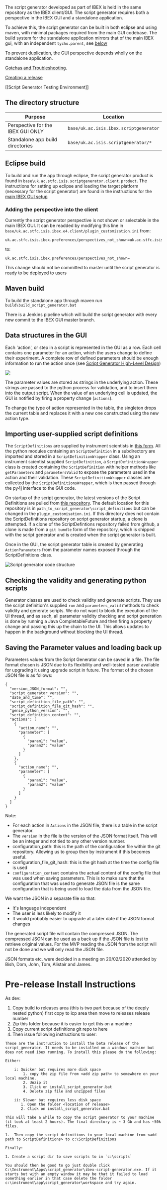 The script generator developed as part of IBEX is held in the same repository as the IBEX client/GUI. The script generator requires both a perspective in the IBEX GUI and a standalone application.

To achieve this, the script generator can be built in both eclipse and using maven, with minimal packages required from the main GUI codebase. The build system for the standalone application mirrors that of the main IBEX gui, with an independent `tycho.parent`, see [below](#the-directory-structure)

To prevent duplication, the GUI perspective depends wholly on the standalone application.

[Gotchas and Troubleshooting](https://github.com/ISISComputingGroup/ibex_developers_manual/wiki/Gotchas-and-Troubleshooting-for-The-IBEX-Script-Generator).

[Creating a release](https://github.com/ISISComputingGroup/ibex_developers_manual/wiki/Creating-a-script-generator-release)

[[Script Generator Testing Environment]]

## The directory structure
| Purpose        | Location |
| -------------- |----------|
| Perspective for the IBEX GUI ONLY | `base/uk.ac.isis.ibex.scriptgenerator` |
| Standalone app build directories | `base/uk.ac.isis.scriptgenerator/*` |

## Eclipse build
To build and run the app through eclipse, the script generator product is found in `base\uk.ac.stfc.isis.scriptgenerator.client.product`. The instructions for setting up eclipse and loading the target platform (necessary for the script generator) are found in the instructions for the [main IBEX GUI setup](https://github.com/ISISComputingGroup/ibex_developers_manual/wiki/Building-the-GUI)

### Adding the perspective into the client
Currently the script generator perspective is not shown or selectable in the main IBEX GUI. It can be readded by modifying this line in `base/uk.ac.stfc.isis.ibex.e4.client/plugin_customization.ini` from:

```
uk.ac.stfc.isis.ibex.preferences/perspectives_not_shown=uk.ac.stfc.isis.ibex.client.e4.product.perspective.scriptGenerator
```

to:
```
uk.ac.stfc.isis.ibex.preferences/perspectives_not_shown=
```
This change should not be committed to master until the script generator is ready to be deployed to users

## Maven build
To build the standalone app through maven run `build\build_script_generator.bat`

There is a Jenkins pipeline which will build the script generator with every new commit to the IBEX GUI master branch.


## Data structures in the GUI

Each 'action', or step in a script is represented in the GUI as a row. Each cell contains one parameter for an action, which the users change to define their experiment. A complete row of defined parameters should be enough information to run the action once (see [Script Generator High-Level Design](https://github.com/ISISComputingGroup/ibex_developers_manual/wiki/Script-generator-high-level-design#the-action-class))

![](https://raw.githubusercontent.com/ISISComputingGroup/ibex_developers_manual/master/images/scriptgen.png)

The parameter values are stored as strings in the underlying action. These strings are passed to the python process for validation, and to insert them into the output script. When the value of an underlying cell is updated, the GUI is notified by firing a property change (`actions`).

To change the type of action represented in the table, the singleton drops the current table and replaces it with a new one constructed using the new action type.

## Importing user-supplied script definitions
The `ScriptDefinitions` are supplied by instrument scientists in [this form](https://github.com/ISISComputingGroup/ibex_developers_manual/wiki/Script-generator-high-level-design#the-actiondefinition-class). All the python modules containing an `ScriptDefinition` in a subdirectory are imported and stored in a `ScriptDefinitionWrapper` class. Using an instrument scientist supplied `ScriptDefinition`, a `ScriptDefinitionWrapper` class is created containing the `ScriptDefinition` with helper methods like `getParameters` and `parametersValid` to expose the parameters used in the action and their validation. These `ScriptDefinitionWrapper` classes are collected by the `ScriptDefinitionsWrapper`, which is then passed through the py4j interface to the GUI code.

On startup of the script generator, the latest versions of the Script Definitions are pulled from [this repository](https://github.com/ISISComputingGroup/ScriptDefinitions). The default location for this repository is in `path_to_script_generator\script_definitions` but can be changed in the `plugin_customisation.ini`. If this directory does not contain the ScriptDefinitions repository on script generator startup, a clone is attempted. If a clone of the ScriptDefintions repository failed from github, a clone is made from a `git bundle` form of the repository, which is shipped with the script generator and is created when the script generator is built.

Once in the GUI, the script generator table is created by generating `ActionParameters` from the parameter names exposed through the ScriptDefinitions class.


![Script generator code structure](https://raw.githubusercontent.com/ISISComputingGroup/ibex_developers_manual/master/images/ScriptGenerator.png)

## Checking the validity and generating python scripts

Generator classes are used to check validity and generate scripts. They use the script definition's supplied `run` and `parameters_valid` methods to check validity and generate scripts. We do not want to block the execution of the UI thread, and as such, all parameter validity checking and script generation is done by running a Java CompletableFuture and then firing a property change and passing this up the chain to the UI. This allows updates to happen in the background without blocking the UI thread.

## Saving the Parameter values and loading back up
Parameters values from the Script Generator can be saved in a file. The file format chosen is JSON due to its flexibility and well-tested parser available for upgrading it using upgrade script in future. 
The format of the chosen JSON file is as follows:

```
{
  "version_JSON_format": "",
  "script_generator_version": "",
  "date_and_time": "",
  "script_definition_file_path": "",
  "script_definition_file_git_hash": "",
  "genie_python_version": "",
  "script_definition_content": "",
  "actions": [
    {
      "action_name": "",
      "parameter": [
        {
          "param1": "value",
          "param2": "value"
        }
      ]
    },
    {
      "action_name": "",
      "parameter": [
        {
          "param1": "value",
          "param2": "value"
        }
      ]
    }
  ]
}

```
Note: 

- For each action in `Actions` in the JSON file, there is a table in the script generator. 
- The `version` in the file is the version of the JSON format itself. This will be an integer and not tied to any other version number.
- configuration_path: this is the path of the configuration file within the git repository. Allowing us to group then by instrument if this becomes useful.
- configuration_file_git_hash: this is the git hash at the time the config file is used
- `configuration_content` contains the actual content of the config file that was used when saving parameters. This is to make sure that the configuration that was used to generate JSON file is the same configuration that is being used to load the data from the JSON file. 

We want the JSON in a separate file so that:
* It's language independent
* The user is less likely to modify it
* It would probably easier to upgrade at a later date if the JSON format changes

The generated script file will contain the compressed JSON. The compressed JSON can be used as a back up if the JSON file is lost to retrieve original values. For the MVP reading the JSON from the script will not be done and we will only read the JSON file.

JSON formats etc. were decided in a meeting on 20/02/2020 attended by Bish, Dom, John, Tom, Alistair and James.

# Pre-release Install Instructions

As dev:

1. Copy build to releases area (this is two part because of the deeply nested python) first copy to icp area then move to releases release number
1. Zip this folder because it is easier to get this on a machine
1. Copy current script definitions git repo to here
1. Then issue following instructions to user:

```
These are the instruction to install the beta release of the script_generator. It needs to be installed on a windows machine but does not need ibex running. To install this please do the following:

Either:

    i: Quicker but requires more disk space
        1. copy the zip file from <add zip path> to somewhere on your local machine.
        2. Unzip it
        3. Click on install_script_generator.bat
        4. Delete zip file and unzipped files     

    ii: Slower but requires less disk space
       1. Open the folder <location of release>
       2. Click on install_script_generator.bat

This will take a while to copy the script generator to your machine (it took at least 2 hours). The final directory is ~ 3 Gb and has ~50k files.

1.	Then copy the script definitions to your local machine from <add path to ScriptDefinitions> to c:\ScriptDefinitions

Finally:

1. Create a script dir to save scripts to in `c:\scripts`

You should then be good to go just double click C:\Instrument\Apps\script_generator\ibex-script-generator.exe. If it starts but with an empty window it may be that it failed to load something earlier in that case delete the folder c:\instrument\app\script_generator\workspace and try again.

```



